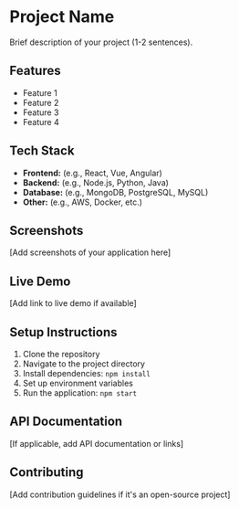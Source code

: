 # Project Name

Brief description of your project (1-2 sentences).

## Features

- Feature 1
- Feature 2
- Feature 3
- Feature 4

## Tech Stack

- **Frontend:** (e.g., React, Vue, Angular)
- **Backend:** (e.g., Node.js, Python, Java)
- **Database:** (e.g., MongoDB, PostgreSQL, MySQL)
- **Other:** (e.g., AWS, Docker, etc.)

## Screenshots

[Add screenshots of your application here]

## Live Demo

[Add link to live demo if available]

## Setup Instructions

1. Clone the repository
2. Navigate to the project directory
3. Install dependencies: `npm install`
4. Set up environment variables
5. Run the application: `npm start`

## API Documentation

[If applicable, add API documentation or links]

## Contributing

[Add contribution guidelines if it's an open-source project] 